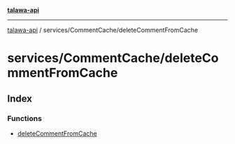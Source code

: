 [**talawa-api**](../../../README.md)

***

[talawa-api](../../../modules.md) / services/CommentCache/deleteCommentFromCache

# services/CommentCache/deleteCommentFromCache

## Index

### Functions

- [deleteCommentFromCache](functions/deleteCommentFromCache.md)

